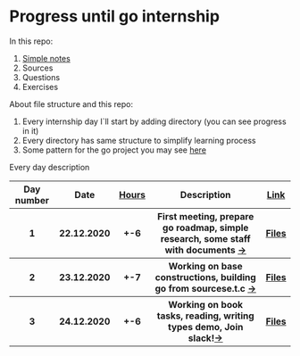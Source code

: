 # Progress until go internship
<p>In this repo:<br>

<ol>
  <li><a href="https://github.com/1-sw/go-internship/tree/main/txt">Simple notes</a></li>
  <li>Sources</li>
  <li>Questions</li>
  <li>Exercises</li>
</ol>

<p>About file structure and this repo:<br>
<ol>
  <li>Every internship day I`ll start by adding directory (you can see progress in it)</li>
  <li>Every directory has same structure to simplify learning process</li>
  <li>Some pattern for the go project you may see <a href="https://github.com/golang-standards/project-layout">here</a></li>
</ol>

<p>Every day description<br>
<table style="width:100%">

  <tr>
    <th>Day number</th>
    <th>Date</th>
    <th><a href="https://github.com/1-sw/go-internship/blob/main/txt/table_description.txt">Hours</a></th>
    <th>Description</th>
    <th><a href="https://github.com/1-sw/go-internship/blob/main/day/">Link</a></th>
  </tr>

  <tr>
    <th>1</th>
    <th>22.12.2020</th>
    <th>+-6</th>
    <th>First meeting, prepare go roadmap, simple research, some staff with documents <a href="https://github.com/1-sw/go-internship/blob/main/day/1/ABOUT.md">-></a></th>
    <th><a href="https://github.com/1-sw/go-internship/blob/main/day/1/">Files</a></th>
  </tr>

  <tr>
    <th>2</th>
    <th>23.12.2020</th>
    <th>+-7</th>
    <th>Working on base constructions, building go from sourcese.t.c <a href="https://github.com/1-sw/go-internship/blob/main/day/2/ABOUT.md">-></a></th>
    <th><a href="https://github.com/1-sw/go-internship/blob/main/day/2/">Files</a></th>
  </tr> 

  <tr>
    <th>3</th>
    <th>24.12.2020</th>
    <th>+-6</th>
    <th>Working on book tasks, reading, writing types demo, Join slack!<a href="https://github.com/1-sw/go-internship/blob/main/day/3/ABOUT.md">-></a></th>
    <th><a href="https://github.com/1-sw/go-internship/blob/main/day/3/">Files</a></th>
  </tr>

</table>
